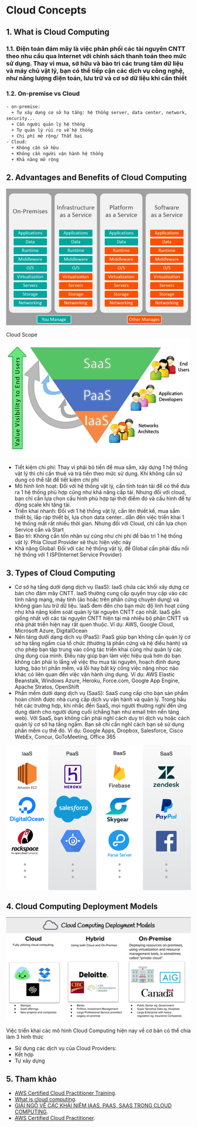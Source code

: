 # Cloud Concepts
## 1. What is Cloud Computing
  ### 1.1. Điện toán đám mây là việc phân phối các tài nguyên CNTT theo nhu cầu qua Internet với chính sách thanh toán theo mức sử dụng. Thay vì mua, sở hữu và bảo trì các trung tâm dữ liệu và máy chủ vật lý, bạn có thể tiếp cận các dịch vụ công nghệ, như năng lượng điện toán, lưu trữ và cơ sở dữ liệu khi cần thiết
  ### 1.2. On-premise vs Cloud 
    - on-premise:
      + Tự xây dựng cơ sở hạ tầng: hệ thống server, data center, network, security...
      + Cần người quản lý hệ thống
      + Tự quản lý rủi ro về hệ thống
      + Chi phí mở rộng/ Thất bại
    - Cloud:
      + Không cần sở hữu 
      + Không cần người vận hành hệ thống
      + Khả năng mở rộng
## 2. Advantages and Benefits of Cloud Computing

![Cloud Type Applications](resources/1.jpeg "Cloud Type Applications")

Cloud Scope
![Cloud Type Applications](resources/2.jpeg "Cloud Type Applications")

- Tiết kiệm chi phí: Thay vì phải bỏ tiền để mua sắm, xây dựng 1 hệ thống vật lý thì chỉ cần thuê và trả tiền theo mức sử dụng. Khi không cần sử dụng có thể tắt để tiết kiệm chi phí
- Mô hình linh hoạt: Đối với hệ thống vật lý, cần tính toán tải để có thể đưa ra 1 hệ thống phù hợp cũng như khả nâng cấp tải. Nhưng đối với cloud, bạn chỉ cần lựa chọn cấu hình phù hợp tại thời điểm đó và cấu hình để tự động scale khi tăng tải.
- Triển khai nhanh: Đối với 1 hệ thống vật lý, cần lên thiết kế, mua sắm thiết bị, lắp ráp thiết bị, lựa chọn data center...dẫn đến việc triển khai 1 hệ thống mất rất nhiều thời gian. Nhưng đối với Cloud, chỉ cần lựa chọn Service cần và Start
- Bảo trì: Không cần tốn nhân sự cũng như chi phí để bảo trì 1 hệ thống vật lý. Phía Cloud Provider sẽ thực hiện việc này
- Khả năng Global: Đối với các hệ thống vật lý, để Global cần phải đấu nối hệ thống với 1 ISP(Internet Service Provider)
## 3. Types of Cloud Computing
- Cơ sở hạ tầng dưới dạng dịch vụ (IaaS): IaaS chứa các khối xây dựng cơ bản cho đám mây CNTT. IaaS thường cung cấp quyền truy cập vào các tính năng mạng, máy tính (ảo hoặc trên phần cứng chuyên dụng) và không gian lưu trữ dữ liệu. IaaS đem đến cho bạn mức độ linh hoạt cũng như khả năng kiểm soát quản lý tài nguyên CNTT cao nhất. IaaS gần giống nhất với các tài nguyên CNTT hiện tại mà nhiều bộ phận CNTT và nhà phát triển hiện nay rất quen thuộc. Ví dụ: AWS, Google Cloud, Microsoft Azure, DigitalOcean
- Nền tảng dưới dạng dịch vụ (PaaS): PaaS giúp bạn không cần quản lý cơ sở hạ tầng ngầm của tổ chức (thường là phần cứng và hệ điều hành) và cho phép bạn tập trung vào công tác triển khai cũng như quản lý các ứng dụng của mình. Điều này giúp bạn làm việc hiệu quả hơn do bạn không cần phải lo lắng về việc thu mua tài nguyên, hoạch định dung lượng, bảo trì phần mềm, vá lỗi hay bất kỳ công việc nặng nhọc nào khác có liên quan đến việc vận hành ứng dụng. Ví dụ: AWS Elastic Beanstalk, Windows Azure, Heroku, Force.com, Google App Engine, Apache Stratos, OpenShift 
- Phần mềm dưới dạng dịch vụ (SaaS): SaaS cung cấp cho bạn sản phẩm hoàn chỉnh được nhà cung cấp dịch vụ vận hành và quản lý. Trong hầu hết các trường hợp, khi nhắc đến SaaS, mọi người thường nghĩ đến ứng dụng dành cho người dùng cuối (chẳng hạn như email trên nền tảng web). Với SaaS, bạn không cần phải nghĩ cách duy trì dịch vụ hoặc cách quản lý cơ sở hạ tầng ngầm. Bạn sẽ chỉ cần nghĩ cách bạn sẽ sử dụng phần mềm cụ thể đó. Ví dụ: Google Apps, Dropbox, Salesforce, Cisco WebEx, Concur, GoToMeeting, Office 365

![Cloud Type Applications](resources/3.png "Cloud Type Applications")

## 4. Cloud Computing Deployment Models

![Cloud Computing Deployment Models](resources/4.png "Cloud Computing Deployment Models")

Việc triển khai các mô hình Cloud Computing hiện nay về cơ bản có thể chia làm 3 hình thức
- Sử dụng các dịch vụ của Cloud Providers:
- Kết hợp
- Tự xây dựng

## 5. Tham khảo
- [AWS Certified Cloud Practitioner Training](https://www.youtube.com/watch?v=3hLmDS179YE&t=11s "AWS Certified Cloud Practitioner Training").
- [What is cloud computing](https://aws.amazon.com/vi/what-is-cloud-computing/ "What is cloud computing").
- [GIẢI NGỐ VỀ CÁC KHÁI NIỆM IAAS, PAAS, SAAS TRONG CLOUD COMPUTING](https://toidicodedao.com/2018/10/23/so-sanh-iaas-paas-saas-la-gi/ "GIẢI NGỐ VỀ CÁC KHÁI NIỆM IAAS, PAAS, SAAS TRONG CLOUD COMPUTING").
- [AWS Certified Cloud Practitioner](https://d1.awsstatic.com/training-and-certification/docs-cloud-practitioner/AWS-Certified-Cloud-Practitioner_Exam-Guide.pdf "(CLF-C01) Exam Guide").